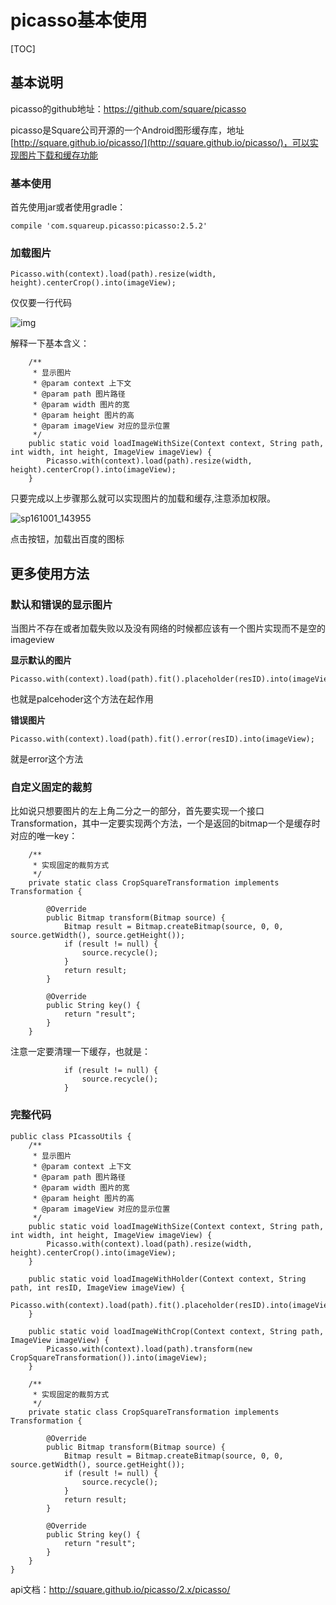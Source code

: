 # picasso基本使用

[TOC]

## 基本说明

picasso的github地址：https://github.com/square/picasso

picasso是Square公司开源的一个Android图形缓存库，地址[http://square.github.io/picasso/](http://square.github.io/picasso/)，可以实现图片下载和缓存功能

### 基本使用

首先使用jar或者使用gradle：

```
compile 'com.squareup.picasso:picasso:2.5.2'
```

### 加载图片

```
Picasso.with(context).load(path).resize(width, height).centerCrop().into(imageView);
```

仅仅要一行代码

![img](http://oaxelf1sk.bkt.clouddn.com/2E0BD9~1.GIF)

解释一下基本含义：

```
    /**
     * 显示图片
     * @param context 上下文
     * @param path 图片路径
     * @param width 图片的宽
     * @param height 图片的高
     * @param imageView 对应的显示位置
     */
    public static void loadImageWithSize(Context context, String path, int width, int height, ImageView imageView) {
        Picasso.with(context).load(path).resize(width, height).centerCrop().into(imageView);
    }
```

只要完成以上步骤那么就可以实现图片的加载和缓存,注意添加权限。

![sp161001_143955](http://oaxelf1sk.bkt.clouddn.com/sp161001_143955.png)

点击按钮，加载出百度的图标

## 更多使用方法

### 默认和错误的显示图片

当图片不存在或者加载失败以及没有网络的时候都应该有一个图片实现而不是空的imageview

**显示默认的图片**

```
Picasso.with(context).load(path).fit().placeholder(resID).into(imageView);
```

也就是palcehoder这个方法在起作用

**错误图片**

```
Picasso.with(context).load(path).fit().error(resID).into(imageView);
```

就是error这个方法

### 自定义固定的裁剪

比如说只想要图片的左上角二分之一的部分，首先要实现一个接口Transformation，其中一定要实现两个方法，一个是返回的bitmap一个是缓存时对应的唯一key：

```
    /**
     * 实现固定的裁剪方式
     */
    private static class CropSquareTransformation implements Transformation {

        @Override
        public Bitmap transform(Bitmap source) {
            Bitmap result = Bitmap.createBitmap(source, 0, 0, source.getWidth(), source.getHeight());
            if (result != null) {
                source.recycle();
            }
            return result;
        }

        @Override
        public String key() {
            return "result";
        }
    }
```

注意一定要清理一下缓存，也就是：

```
            if (result != null) {
                source.recycle();
            }
```

### 完整代码

```
public class PIcassoUtils {
    /**
     * 显示图片
     * @param context 上下文
     * @param path 图片路径
     * @param width 图片的宽
     * @param height 图片的高
     * @param imageView 对应的显示位置
     */
    public static void loadImageWithSize(Context context, String path, int width, int height, ImageView imageView) {
        Picasso.with(context).load(path).resize(width, height).centerCrop().into(imageView);
    }

    public static void loadImageWithHolder(Context context, String path, int resID, ImageView imageView) {
        Picasso.with(context).load(path).fit().placeholder(resID).into(imageView);
    }

    public static void loadImageWithCrop(Context context, String path, ImageView imageView) {
        Picasso.with(context).load(path).transform(new CropSquareTransformation()).into(imageView);
    }

    /**
     * 实现固定的裁剪方式
     */
    private static class CropSquareTransformation implements Transformation {

        @Override
        public Bitmap transform(Bitmap source) {
            Bitmap result = Bitmap.createBitmap(source, 0, 0, source.getWidth(), source.getHeight());
            if (result != null) {
                source.recycle();
            }
            return result;
        }

        @Override
        public String key() {
            return "result";
        }
    }
}
```

api文档：http://square.github.io/picasso/2.x/picasso/